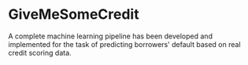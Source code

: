 # GiveMeSomeCredit
A complete machine learning pipeline has been developed and implemented for the task of predicting borrowers' default based on real credit scoring data.
